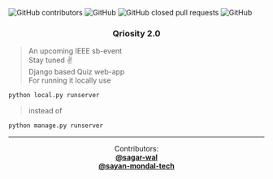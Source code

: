 ![GitHub contributors](https://img.shields.io/github/contributors/sayan-mondal-tech/Qriosity2.0?color=cyan&style=plastic)
![GitHub](https://img.shields.io/github/license/sayan-mondal-tech/Qriosity2.0)
![GitHub closed pull requests](https://img.shields.io/github/issues-pr-closed/sagar-wal/Qriosity2.0?color=green)
![GitHub](https://img.shields.io/badge/Qriosity2.0-build-lightgrey)

<h3 align="center">Qriosity 2.0</h3>

> An upcoming IEEE sb-event<br>
> Stay tuned ✌<br>
> Django based Quiz web-app<br>
> For running it locally use

```sh
python local.py runserver
```

> instead of

```sh
python manage.py runserver
```

<hr>
  <p align="center">
    Contributors:
    <br />
    <a href="https://github.com/sagar-wal"><strong>@sagar-wal</strong></a>
    <br />
  <a href="https://github.com/sayan-mondal-tech"><strong>@sayan-mondal-tech</strong></a>
    <br />
  </p>
